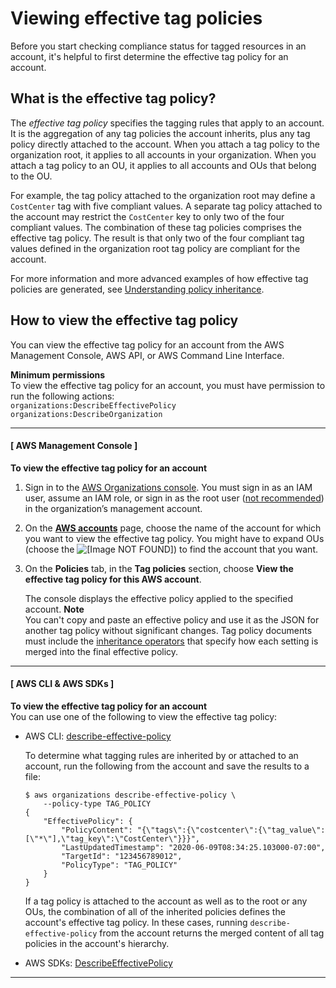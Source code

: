 # Viewing effective tag policies<a name="orgs_manage_policies_tag-policies-effective"></a>

Before you start checking compliance status for tagged resources in an account, it's helpful to first determine the effective tag policy for an account\.

## What is the effective tag policy?<a name="effective-tag-policy-defined"></a>

The *effective tag policy* specifies the tagging rules that apply to an account\. It is the aggregation of any tag policies the account inherits, plus any tag policy directly attached to the account\. When you attach a tag policy to the organization root, it applies to all accounts in your organization\. When you attach a tag policy to an OU, it applies to all accounts and OUs that belong to the OU\. 

For example, the tag policy attached to the organization root may define a `CostCenter` tag with five compliant values\. A separate tag policy attached to the account may restrict the `CostCenter` key to only two of the four compliant values\. The combination of these tag policies comprises the effective tag policy\. The result is that only two of the four compliant tag values defined in the organization root tag policy are compliant for the account\.

For more information and more advanced examples of how effective tag policies are generated, see [Understanding policy inheritance](orgs_manage_policies_inheritance.md)\.

## How to view the effective tag policy<a name="how-to-view-effective-tag-policy"></a>

You can view the effective tag policy for an account from the AWS Management Console, AWS API, or AWS Command Line Interface\.

**Minimum permissions**  
To view the effective tag policy for an account, you must have permission to run the following actions:  
`organizations:DescribeEffectivePolicy`
`organizations:DescribeOrganization`

------
#### [ AWS Management Console ]

**To view the effective tag policy for an account**

1. Sign in to the [AWS Organizations console](https://console.aws.amazon.com/organizations/v2)\. You must sign in as an IAM user, assume an IAM role, or sign in as the root user \([not recommended](https://docs.aws.amazon.com/IAM/latest/UserGuide/best-practices.html#lock-away-credentials)\) in the organization’s management account\. 

1. On the **[AWS accounts](https://console.aws.amazon.com/organizations/v2/home/accounts)** page, choose the name of the account for which you want to view the effective tag policy\. You might have to expand OUs \(choose the ![\[Image NOT FOUND\]](http://docs.aws.amazon.com/organizations/latest/userguide/images/console-expand.png)\) to find the account that you want\.

1. On the **Policies** tab, in the **Tag policies** section, choose **View the effective tag policy for this AWS account**\.

   The console displays the effective policy applied to the specified account\.
**Note**  
You can't copy and paste an effective policy and use it as the JSON for another tag policy without significant changes\. Tag policy documents must include the [inheritance operators](orgs_manage_policies_inheritance_mgmt.md#policy-operators) that specify how each setting is merged into the final effective policy\. 

------
#### [ AWS CLI & AWS SDKs ]

**To view the effective tag policy for an account**  
You can use one of the following to view the effective tag policy:
+ AWS CLI: [describe\-effective\-policy](https://docs.aws.amazon.com/cli/latest/reference/organizations/describe-effective-policy.html)

  To determine what tagging rules are inherited by or attached to an account, run the following from the account and save the results to a file:

  ```
  $ aws organizations describe-effective-policy \
      --policy-type TAG_POLICY
  {
      "EffectivePolicy": {
          "PolicyContent": "{\"tags\":{\"costcenter\":{\"tag_value\":[\"*\"],\"tag_key\":\"CostCenter\"}}}",
          "LastUpdatedTimestamp": "2020-06-09T08:34:25.103000-07:00",
          "TargetId": "123456789012",
          "PolicyType": "TAG_POLICY"
      }
  }
  ```

  If a tag policy is attached to the account as well as to the root or any OUs, the combination of all of the inherited policies defines the account's effective tag policy\. In these cases, running `describe-effective-policy` from the account returns the merged content of all tag policies in the account's hierarchy\. 
+ AWS SDKs: [DescribeEffectivePolicy](https://docs.aws.amazon.com/organizations/latest/APIReference/API_DescribeEffectivePolicy.html)

------